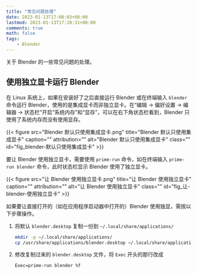 ```yaml
---
title: "常见问题处理"
date: 2023-01-13T17:08:03+08:00
lastmod: 2023-01-13T17:28:31+08:00
comments: true
math: false
tags:
    - Blender
---
```


关于 Blender 的一些常见问题的处理。

<!--more-->

## 使用独立显卡运行 Blender

在 Linux 系统上，如果在安装好了之后直接运行 Blender 或在终端输入 `blender` 命令运行 Blender，使用的是集成显卡而非独立显卡。在“编辑 → 偏好设置 → 编辑器 → 状态栏”开启“系统内存”和“显存”，可以在右下角状态栏看到，Blender 只使用了系统内存而没有使用显存。

{{< figure src="Blender 默认只使用集成显卡.png" title="Blender 默认只使用集成显卡" caption="" attribution="" alt="Blender 默认只使用集成显卡" class="" id="fig_blender-默认只使用集成显卡" >}}

要让 Blender 使用独立显卡，需要使用 `prime-run` 命令，如在终端输入 `prime-run blender` 命令，此时状态栏显示 Blender 使用了独立显卡。

{{< figure src="让 Blender 使用独立显卡.png" title="让 Blender 使用独立显卡" caption="" attribution="" alt="让 Blender 使用独立显卡" class="" id="fig_让-blender-使用独立显卡" >}}

如果要让直接打开的（如在应用程序启动器中打开的）Blender 使用独显，需按以下步骤操作。

1. 将默认 `blender.desktop` 复制一份到 `~/.local/share/applications/`
    ```bash
    mkdir -p ~/.local/share/applications/
    cp /usr/share/applications/blender.desktop ~/.local/share/applications/
    ```
2. 修改复制过来的 `blender.desktop` 文件，将 `Exec` 开头的那行改成
    ```desktop
    Exec=prime-run blender %f
    ```
